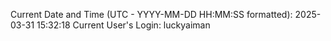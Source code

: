Current Date and Time (UTC - YYYY-MM-DD HH:MM:SS formatted): 2025-03-31 15:32:18
Current User's Login: luckyaiman
